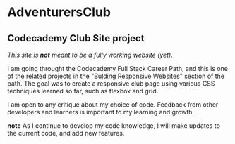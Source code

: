 # AdventurersClub
## Codecademy Club Site project

*This site is **not** meant to be a fully working website (yet)*. 

I am going throught the Codecademy Full Stack Career Path, and this is one of the related projects in the "Bulding Responsive Websites"
section of the path. The goal was to create a responsive club page using various CSS techniques learned so far, such as flexbox and grid.

I am open to any critique about my choice of code. Feedback from other developers and learners is important to my learning and growth.

**note** As I continue to develop my code knowledge, I will make updates to the current code, and add new features.